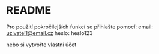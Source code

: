 # README

Pro použití pokročilejších funkcí se přihlašte pomocí:
email: uzivatel1@email.cz
heslo: heslo123

nebo si vytvořte vlastní účet